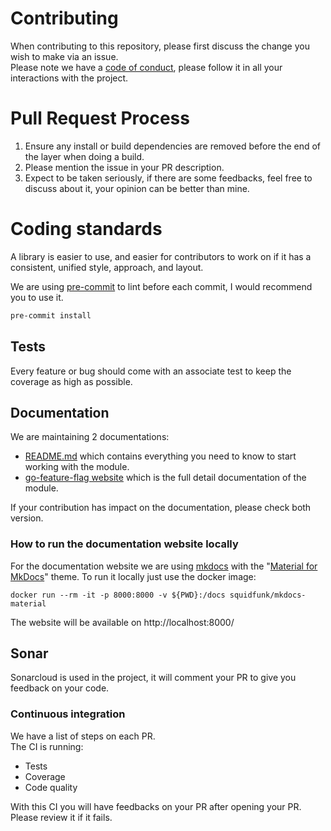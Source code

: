 # Contributing

When contributing to this repository, please first discuss the change you wish to make via an issue.  
Please note we have a [code of conduct](CODE_OF_CONDUCT.md), please follow it in all your interactions with the project.

# Pull Request Process

1. Ensure any install or build dependencies are removed before the end of the layer when doing a build.
2. Please mention the issue in your PR description.
3. Expect to be taken seriously, if there are some feedbacks, feel free to discuss about it, your opinion can be better than mine.

# Coding standards

A library is easier to use, and easier for contributors to work on if it has a consistent, unified style, approach, and layout.

We are using [pre-commit](https://pre-commit.com/) to lint before each commit, I would recommend you to use it.
```bash
pre-commit install
```

## Tests

Every feature or bug should come with an associate test to keep the coverage as high as possible.

## Documentation

We are maintaining 2 documentations:
- [README.md](README.md) which contains everything you need to know to start working with the module.
- [go-feature-flag website](https://thomaspoignant.github.io/go-feature-flag/) which is the full detail documentation of the module.

If your contribution has impact on the documentation, please check both version.

### How to run the documentation website locally

For the documentation website we are using [mkdocs](https://www.mkdocs.org/) with the "[Material for MkDocs](https://squidfunk.github.io/mkdocs-material/)" theme.
To run it locally just use the docker image:
```shell
docker run --rm -it -p 8000:8000 -v ${PWD}:/docs squidfunk/mkdocs-material
```
The website will be available on http://localhost:8000/

## Sonar

Sonarcloud is used in the project, it will comment your PR to give you feedback on your code.

### Continuous integration

We have a list of steps on each PR.  
The CI is running:

 - Tests
 - Coverage
 - Code quality

With this CI you will have feedbacks on your PR after opening your PR. Please review it if it fails.

